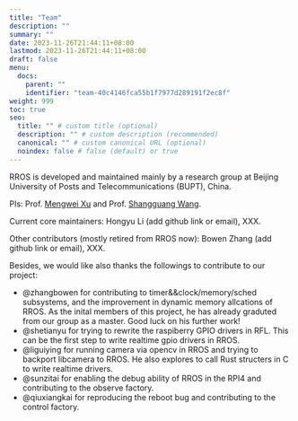 ```yaml
---
title: "Team"
description: ""
summary: ""
date: 2023-11-26T21:44:11+08:00
lastmod: 2023-11-26T21:44:11+08:00
draft: false
menu:
  docs:
    parent: ""
    identifier: "team-40c4146fca55b1f7977d289191f2ec8f"
weight: 999
toc: true
seo:
  title: "" # custom title (optional)
  description: "" # custom description (recommended)
  canonical: "" # custom canonical URL (optional)
  noindex: false # false (default) or true
---
```


RROS is developed and maintained mainly by a research group at Beijing University of Posts and Telecommunications (BUPT), China.

PIs: Prof. [Mengwei Xu](https://xumengwei.github.io/) and Prof. [Shangguang Wang](http://sguangwang.com/main.htm).

Current core maintainers: Hongyu Li (add github link or email), XXX.

Other contributors (mostly retired from RROS now): Bowen Zhang (add github link or email), XXX.



Besides, we would like also thanks the followings to contribute to our project:
- @zhangbowen for contributing to timer&&clock/memory/sched subsystems, and the improvement in dynamic memory allcations of RROS. As the inital members of this project, he has already graduted from our group as a master. Good luck on his further work!
- @shetianyu for trying to rewrite the raspiberry GPIO drivers in RFL. This can be the first step to write realtime gpio drivers in RROS.
- @liguiying for running camera via opencv in RROS and trying to backport libcamera to RROS. He also explores to call Rust structers in C to write realtime drivers.
- @sunzitai for enabling the debug ability of RROS in the RPI4 and contributing to the observe factory.
- @qiuxiangkai for reproducing the reboot bug and contributing to the control factory.

